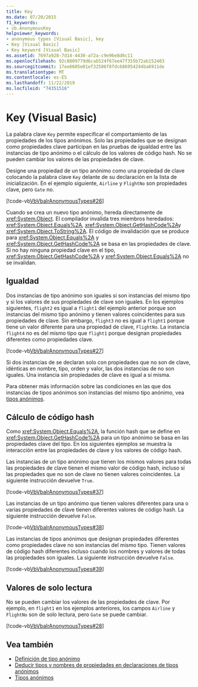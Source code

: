 ```yaml
---
title: Key
ms.date: 07/20/2015
f1_keywords:
- vb.AnonymousKey
helpviewer_keywords:
- anonymous types [Visual Basic], key
- Key [Visual Basic]
- Key keyword [Visual Basic]
ms.assetid: 7697a928-7d14-4430-a72a-c9e96e8d6c11
ms.openlocfilehash: 92c8809779d6cab524f67ee47f355b72ab152403
ms.sourcegitcommit: 17ee6605e01ef32506f8fdc686954244ba6911de
ms.translationtype: MT
ms.contentlocale: es-ES
ms.lasthandoff: 11/22/2019
ms.locfileid: "74351516"
---
```

# <a name="key-visual-basic"></a>Key (Visual Basic)
La palabra clave `Key` permite especificar el comportamiento de las propiedades de los tipos anónimos. Solo las propiedades que se designan como propiedades clave participan en las pruebas de igualdad entre las instancias de tipo anónimo o el cálculo de los valores de código hash. No se pueden cambiar los valores de las propiedades de clave.  
  
 Designe una propiedad de un tipo anónimo como una propiedad de clave colocando la palabra clave `Key` delante de su declaración en la lista de inicialización. En el ejemplo siguiente, `Airline` y `FlightNo` son propiedades clave, pero `Gate` no.  
  
 [!code-vb[VbVbalrAnonymousTypes#26](~/samples/snippets/visualbasic/VS_Snippets_VBCSharp/VbVbalrAnonymousTypes/VB/Class2.vb#26)]  
  
 Cuando se crea un nuevo tipo anónimo, hereda directamente de <xref:System.Object>. El compilador invalida tres miembros heredados: <xref:System.Object.Equals%2A>, <xref:System.Object.GetHashCode%2A>y <xref:System.Object.ToString%2A>. El código de invalidación que se produce para <xref:System.Object.Equals%2A> y <xref:System.Object.GetHashCode%2A> se basa en las propiedades de clave. Si no hay ninguna propiedad clave en el tipo, <xref:System.Object.GetHashCode%2A> y <xref:System.Object.Equals%2A> no se invalidan.  
  
## <a name="equality"></a>Igualdad  
 Dos instancias de tipo anónimo son iguales si son instancias del mismo tipo y si los valores de sus propiedades de clave son iguales. En los ejemplos siguientes, `flight2` es igual a `flight1` del ejemplo anterior porque son instancias del mismo tipo anónimo y tienen valores coincidentes para sus propiedades de clave. Sin embargo, `flight3` no es igual a `flight1` porque tiene un valor diferente para una propiedad de clave, `FlightNo`. La instancia `flight4` no es del mismo tipo que `flight1` porque designan propiedades diferentes como propiedades clave.  
  
 [!code-vb[VbVbalrAnonymousTypes#27](~/samples/snippets/visualbasic/VS_Snippets_VBCSharp/VbVbalrAnonymousTypes/VB/Class2.vb#27)]  
  
 Si dos instancias de se declaran solo con propiedades que no son de clave, idénticas en nombre, tipo, orden y valor, las dos instancias de no son iguales. Una instancia sin propiedades de clave es igual a sí misma.  
  
 Para obtener más información sobre las condiciones en las que dos instancias de tipos anónimos son instancias del mismo tipo anónimo, vea [tipos anónimos](../../../visual-basic/programming-guide/language-features/objects-and-classes/anonymous-types.md).  
  
## <a name="hash-code-calculation"></a>Cálculo de código hash  
 Como <xref:System.Object.Equals%2A>, la función hash que se define en <xref:System.Object.GetHashCode%2A> para un tipo anónimo se basa en las propiedades clave del tipo. En los siguientes ejemplos se muestra la interacción entre las propiedades de clave y los valores de código hash.  
  
 Las instancias de un tipo anónimo que tienen los mismos valores para todas las propiedades de clave tienen el mismo valor de código hash, incluso si las propiedades que no son de clave no tienen valores coincidentes. La siguiente instrucción devuelve `True`.  
  
 [!code-vb[VbVbalrAnonymousTypes#37](~/samples/snippets/visualbasic/VS_Snippets_VBCSharp/VbVbalrAnonymousTypes/VB/Class2.vb#37)]  
  
 Las instancias de un tipo anónimo que tienen valores diferentes para una o varias propiedades de clave tienen diferentes valores de código hash. La siguiente instrucción devuelve `False`.  
  
 [!code-vb[VbVbalrAnonymousTypes#38](~/samples/snippets/visualbasic/VS_Snippets_VBCSharp/VbVbalrAnonymousTypes/VB/Class2.vb#38)]  
  
 Las instancias de tipos anónimos que designan propiedades diferentes como propiedades clave no son instancias del mismo tipo. Tienen valores de código hash diferentes incluso cuando los nombres y valores de todas las propiedades son iguales. La siguiente instrucción devuelve `False`.  
  
 [!code-vb[VbVbalrAnonymousTypes#39](~/samples/snippets/visualbasic/VS_Snippets_VBCSharp/VbVbalrAnonymousTypes/VB/Class2.vb#39)]  
  
## <a name="read-only-values"></a>Valores de solo lectura  
 No se pueden cambiar los valores de las propiedades de clave. Por ejemplo, en `flight1` en los ejemplos anteriores, los campos `Airline` y `FlightNo` son de solo lectura, pero `Gate` se puede cambiar.  
  
 [!code-vb[VbVbalrAnonymousTypes#28](~/samples/snippets/visualbasic/VS_Snippets_VBCSharp/VbVbalrAnonymousTypes/VB/Class2.vb#28)]  
  
## <a name="see-also"></a>Vea también

- [Definición de tipo anónimo](../../../visual-basic/programming-guide/language-features/objects-and-classes/anonymous-type-definition.md)
- [Deducir tipos y nombres de propiedades en declaraciones de tipos anónimos](../../../visual-basic/programming-guide/language-features/objects-and-classes/how-to-infer-property-names-and-types-in-anonymous-type-declarations.md)
- [Tipos anónimos](../../../visual-basic/programming-guide/language-features/objects-and-classes/anonymous-types.md)
